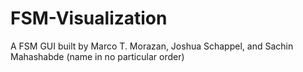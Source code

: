 # FSM-Visualization

A FSM GUI built by Marco T. Morazan, Joshua Schappel, and Sachin Mahashabde
(name in no particular order)
